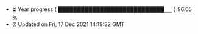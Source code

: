 - ⏳ Year progress { ████████████████████████████▁▁ } 96.05 %
- ⏰ Updated on Fri, 17 Dec 2021 14:19:32 GMT

